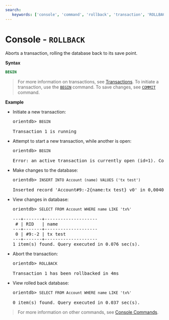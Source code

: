```yaml
---
search:
   keywords: ['console', 'command', 'rollback', 'transaction', 'ROLLBACK']
---
```


# Console - `ROLLBACK`

Aborts a transaction, rolling the database back to its save point.

**Syntax**

```sql
BEGIN
```

>For more information on transactions, see [Transactions](../Transactions.md).  To initiate a transaction, use the [`BEGIN`](Console-Command-Begin.md) command.  To save changes, see [`COMMIT`](Console-Command-Commit.md) command.


**Example**

- Initiate a new transaction:

  <pre>
  orientdb> <code class='lang-sql userinput'>BEGIN</code>

  Transaction 1 is running
  </pre>

- Attempt to start a new transaction, while another is open:

  <pre>
  orientdb> <code class='lang-sql userinput'>BEGIN</code>

  Error: an active transaction is currently open (id=1). Commit or rollback before starting a new one.
  </pre>

- Make changes to the database:

  <pre>
  orientdb> <code class='lang-sql userinput'>INSERT INTO Account (name) VALUES ('tx test')</code>

  Inserted record 'Account#9:-2{name:tx test} v0' in 0,004000 sec(s).
  </pre>

- View changes in database:

  <pre>
  orientdb> <code class='lang-sql userinput'>SELECT FROM Account WHERE name LIKE 'tx%'</code>

  ---+-------+--------------------
   # | RID   | name
  ---+-------+--------------------
   0 | #9:-2 | tx test
  ---+-------+--------------------
  1 item(s) found. Query executed in 0.076 sec(s).
  </pre>

- Abort the transaction:

  <pre>
  orientdb> <code class="lang-sql userinput">ROLLBACK</code>

  Transaction 1 has been rollbacked in 4ms
  </pre>

- View rolled back database:

  <pre>
  orientdb> <code class="lang-sql userinput">SELECT FROM Account WHERE name LIKE 'tx%'</code>

  0 item(s) found. Query executed in 0.037 sec(s).
  </pre>

>For more information on other commands, see [Console Commands](Console-Commands.md).
